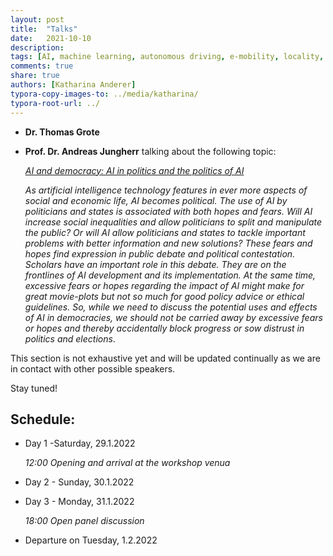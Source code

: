 ```yaml
---
layout: post
title:  "Talks"
date:   2021-10-10
description: 
tags: [AI, machine learning, autonomous driving, e-mobility, locality, mobility]
comments: true
share: true
authors: [Katharina Anderer]
typora-copy-images-to: ../media/katharina/
typora-root-url: ../
---
```






- **Dr. Thomas Grote** 

  

 

- **Prof. Dr. Andreas Jungherr** talking about the following topic:

  

  *<u>AI and democracy: AI in politics and the politics of AI</u>*

  *As artificial intelligence technology features in ever more aspects of social and economic life, AI becomes political. The use of AI by politicians and states is associated with both hopes and fears. Will AI increase social inequalities and allow politicians to split and manipulate the public? Or will AI allow politicians and states to tackle important problems with better information and new solutions? These fears and hopes find expression in public debate and political contestation. Scholars have an important role in this debate. They are on the frontlines of AI development and its implementation. At the same time, excessive fears or hopes regarding the impact of AI might make for great movie-plots but not so much for good policy advice or ethical guidelines. So, while we need to discuss the potential uses and effects of AI in democracies, we should not be carried away by excessive fears or hopes and thereby accidentally block progress or sow distrust in politics and elections*.



This section is not exhaustive yet and will be updated continually as we are in contact with other possible speakers. 

Stay tuned! 

 



## **Schedule:** 

 

- Day 1 -Saturday, 29.1.2022 

  *12:00 Opening and arrival at the workshop venua* 

 

 

- Day 2 - Sunday, 30.1.2022 


 

 

- Day 3 - Monday, 31.1.2022 

  *18:00 Open panel discussion* 

 

 

- Departure on Tuesday, 1.2.2022 


 